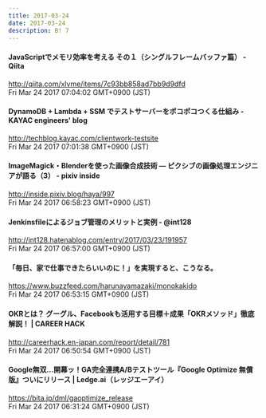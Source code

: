 ```yaml
---
title: 2017-03-24
date: 2017-03-24
description: B! 7
---
```


#### JavaScriptでメモリ効率を考える その１（シングルフレームバッファ篇） - Qiita
http://qiita.com/xlvme/items/7c93bb858ad7bb9d9dfd<br>
Fri Mar 24 2017 07:04:02 GMT+0900 (JST)<br>


#### DynamoDB + Lambda + SSM でテストサーバーをポコポコつくる仕組み - KAYAC engineers' blog
http://techblog.kayac.com/clientwork-testsite<br>
Fri Mar 24 2017 07:01:38 GMT+0900 (JST)<br>


#### ImageMagick・Blenderを使った画像合成技術 — ピクシブの画像処理エンジニアが語る（3） - pixiv inside
http://inside.pixiv.blog/haya/997<br>
Fri Mar 24 2017 06:58:23 GMT+0900 (JST)<br>


#### Jenkinsfileによるジョブ管理のメリットと実例 - @int128
http://int128.hatenablog.com/entry/2017/03/23/191957<br>
Fri Mar 24 2017 06:57:00 GMT+0900 (JST)<br>


#### 「毎日、家で仕事できたらいいのに！」を実現すると、こうなる。
https://www.buzzfeed.com/harunayamazaki/monokakido<br>
Fri Mar 24 2017 06:53:15 GMT+0900 (JST)<br>


#### OKRとは？ グーグル、Facebookも活用する目標＋成果「OKRメソッド」徹底解説！ | CAREER HACK
http://careerhack.en-japan.com/report/detail/781<br>
Fri Mar 24 2017 06:50:54 GMT+0900 (JST)<br>


#### Google無双…開幕ッ！GA完全連携A/Bテストツール『Google Optimize 無償版』ついにリリース | Ledge.ai（レッジエーアイ）
https://bita.jp/dml/gaoptimize_release<br>
Fri Mar 24 2017 06:31:24 GMT+0900 (JST)<br>


